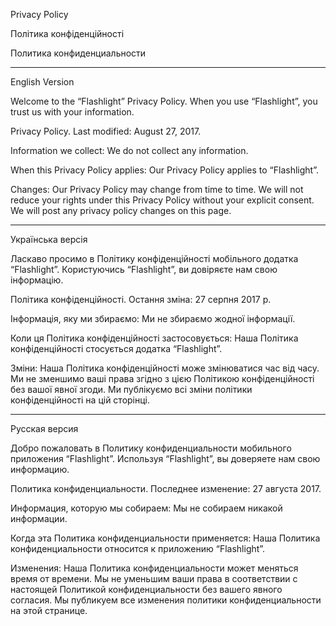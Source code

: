 Privacy Policy

Політика конфіденційності

Политика конфиденциальности

* * * * *

English Version

Welcome to the “Flashlight” Privacy Policy.
When you use “Flashlight”, you trust us with your information.

Privacy Policy.
Last modified: August 27, 2017. 


Information we collect:
We do not collect any information.

When this Privacy Policy applies:
Our Privacy Policy applies to “Flashlight”.

Changes:
Our Privacy Policy may change from time to time. We will not reduce your rights under this Privacy Policy without your explicit consent.
We will post any privacy policy changes on this page.


*****
Українська версія

Ласкаво просимо в Політику конфіденційності мобільного додатка “Flashlight”.
Користуючись “Flashlight”, ви довіряєте нам свою інформацію.

Політика конфіденційності.
Остання зміна: 27 серпня 2017 р. 

Інформація, яку ми збираємо:
Ми не збираємо жодної інформації.

Коли ця Політика конфіденційності застосовується:
Наша Політика конфіденційності стосується додатка “Flashlight”.

Зміни:
Наша Політика конфіденційності може змінюватися час від часу. Ми не зменшимо ваші права згідно з цією Політикою конфіденційності без
вашої явної згоди. Ми публікуємо всі зміни політики конфіденційності на цій сторінці.

*****
Русская версия

Добро пожаловать в Политику конфиденциальности мобильного приложения “Flashlight”.
Используя “Flashlight”, вы доверяете нам свою информацию.

Политика конфиденциальности.
Последнее изменение: 27 августа 2017.

Информация, которую мы собираем:
Мы не собираем никакой информации.

Когда эта Политика конфиденциальности применяется:
Наша Политика конфиденциальности относится к приложению “Flashlight”.

Изменения:
Наша Политика конфиденциальности может меняться время от времени. Мы не уменьшим ваши права в соответствии с настоящей
Политикой конфиденциальности без вашего явного согласия. Мы публикуем все изменения политики конфиденциальности на этой странице.
